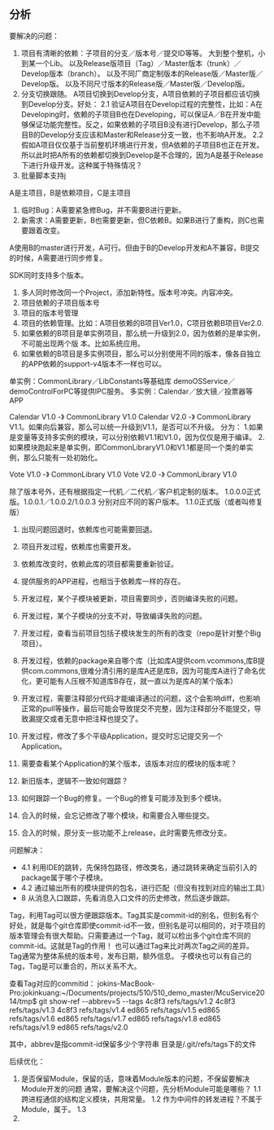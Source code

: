 ## 分析
要解决的问题：
1. 项目有清晰的依赖：子项目的分支／版本号／提交ID等等。
	大到整个整机，小到某一个Lib。
	以及Release版项目（Tag）／Master版本（trunk）／Develop版本（branch）。
	以及不同厂商定制版本的Release版／Master版／Develop版。
	以及不同尺寸版本的Release版／Master版／Develop版。
2. 分支切换跟随。
	A项目切换到Develop分支，A项目依赖的子项目都应该切换到Develop分支。好处：
	2.1 验证A项目在Develop过程的完整性，比如：A在Developing时，依赖的子项目B也在Developing，可以保证A／B在开发中能够保证功能完整性。反之，如果依赖的子项目B没有进行Develop，那么子项目B的Develop分支应该和Master和Release分支一致，也不影响A开发。
	2.2 假如A项目仅仅基于当前整机环境进行开发，但A依赖的子项目B也正在开发。所以此时把A所有的依赖都切换到Develop是不合理的，因为A是基于Release下进行升级开发。这种属于特殊情况？
3. 批量脚本支持j


A是主项目，B是依赖项目，C是主项目

1. 临时Bug：A需要紧急修Bug，并不需要B进行更新。
2. 新需求：A需要更新，B也需要更新，但C依赖B。如果B进行了重构，则C也需要跟着改变。


A使用B的master进行开发，A可行。但由于B的Develop开发和A不兼容，B提交的时候，A需要进行同步修复。

SDK同时支持多个版本。

1. 多人同时修改同一个Project，添加新特性。版本号冲突。内容冲突。
2. 项目依赖的子项目版本号
3. 项目的版本号管理
4. 项目的依赖管理。比如：A项目依赖的B项目Ver1.0，C项目依赖B项目Ver2.0.
5. 如果依赖的B项目是单实例项目，那么统一升级到2.0，因为依赖的是单实例，不可能出现两个版 本。比如系统应用。
6. 如果依赖的B项目是多实例项目，那么可以分别使用不同的版本，像各自独立的APP依赖的support-v4版本不一样也可以。

单实例：CommonLibrary／LibConstants等基础库
	   demoOSService／demoControlForPC等提供IPC服务。
多实例：Calendar／放大镜／投票器等APP

Calendar V1.0 -》 CommonLibrary V1.0
Calendar V2.0 -》 CommonLibrary V1.1。如果向后兼容，那么可以统一升级到V1.1，是否可以不升级。
分为：
1.如果是变量等支持多实例的模块，可以分别依赖V1.1和V1.0，因为仅仅是用于编译。
2.如果模块跑起来是单实例，即CommonLibraryV1.0和V1.1都是同一个类的单实例，那么只能有一处初始化。

Vote V1.0 -》 CommonLibrary V1.0
Vote V2.0 -》 CommonLibrary V1.0

除了版本号外，还有根据指定一代机／二代机／客户机定制的版本。
1.0.0.0正式版。1.0.0.1／1.0.0.2/1.0.0.3 分别对应不同的客户版本。
1.1.0正式版（或者叫修复版）

1. 出现问题回退时，依赖库也可能需要回退。
2. 项目开发过程，依赖库也需要开发。
3. 依赖库改变时，依赖此库的项目都需要重新验证。
4. 提供服务的APP进程，也相当于依赖库一样的存在。


1. 开发过程，某个子模块被更新，项目需要同步，否则编译失败的问题。
2. 开发过程，某个子模块的分支不对，导致编译失败的问题。
3. 开发过程，查看当前项目包括子模块发生的所有的改变（repo是针对整个Big项目）。
4. 开发过程，依赖的package来自哪个库（比如库A提供com.vcommons,库B提供com.commons,很难分清引用的是库A还是库B，因为可能库A进行了命名优化，更可能有人压根不知道库B存在，就一直以为是库A的某个版本）
5. 开发过程，需要注释部分代码才能编译通过的问题，这个会影响diff，也影响正常的pull等操作，最后可能会导致提交不完整，因为注释部分不能提交，导致漏提交或者无意中把注释也提交了。
6. 开发过程，修改了多个平级Application，提交时忘记提交另一个Application。
7. 需要查看某个Application的某个版本，该版本对应的模块的版本呢？
8. 新旧版本，逻辑不一致如何跟踪？
9. 如何跟踪一个Bug的修复。一个Bug的修复可能涉及到多个模块。
10. 合入的时候，会忘记修改了哪个模块，和需要合入哪些提交。
11. 合入的时候，原分支一些功能不上release，此时需要先修改分支。


问题解决：
- 4.1 利用IDE的跳转，先保持包路径，修改类名，通过跳转来确定当前引入的package属于哪个子模块。
- 4.2 通过输出所有的模块提供的包名，进行匹配（但没有找到对应的输出工具）
- 8 从消息入口跟踪，先看消息入口文件的历史修改，然后逐步跟踪。

Tag，利用Tag可以很方便跟踪版本。Tag其实是commit-id的别名，但别名有个好处，就是每个git仓库即使commit-id不一致，但别名是可以相同的，对于项目的版本管理会有很大帮助。只需要通过一个Tag，就可以检出多个git仓库不同的commit-id。这就是Tag的作用！
也可以通过Tag来比对两次Tag之间的差异。
Tag通常为整体系统的版本号，发布日期，额外信息。
子模块也可以有自己的Tag，Tag是可以重合的，所以关系不大。


查看Tag对应的commitid：
jokins-MacBook-Pro:jokinkuang:~/Documents/projects/510/510_demo_master/McuService2014/tmp$ git show-ref --abbrev=5 --tags
4c8f3 refs/tags/v1.2
4c8f3 refs/tags/v1.3
4c8f3 refs/tags/v1.4
ed865 refs/tags/v1.5
ed865 refs/tags/v1.6
ed865 refs/tags/v1.7
ed865 refs/tags/v1.8
ed865 refs/tags/v1.9
ed865 refs/tags/v2.0

其中，abbrev是指commit-id保留多少个字符串
目录是/.git/refs/tags下的文件

后续优化：
1. 是否保留Module，保留的话，意味着Module版本的问题，不保留要解决Module开发的问题
通常，要解决这个问题，先分析Module可能是哪些？
1.1 跨进程通信的结构定义模块，共用常量。
1.2 作为中间件的转发进程？不属于Module，属于。
1.3
2.
